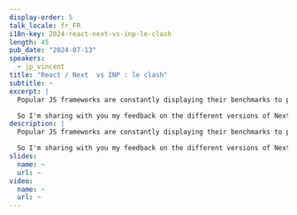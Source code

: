 ```yaml
---
display-order: 5
talk_locale: fr_FR
i18n-key: 2024-react-next-vs-inp-le-clash
length: 45
pub_date: "2024-07-13"
speakers:
  - jp_vincent
title: "React / Next  vs INP : le clash"
subtitle: ~
excerpt: |
  Popular JS frameworks are constantly displaying their benchmarks to prove that they are fast, even better than the native DOM! But the arrival of INP and my 5 years of accelerating these stacks for my clients show that on normal sites, i.e. with several hundred instances of components per page, you need a hell of a lot of tooling, expertise and even cunning to avoid killing the user experience.

  So I'm sharing with you my feedback on the different versions of Next / React, a bit of Vue / Nuxt and even Svelte or web components, the tricks that helps and my methodology for making it last.
description: |
  Popular JS frameworks are constantly displaying their benchmarks to prove that they are fast, even better than the native DOM! But the arrival of INP and my 5 years of accelerating these stacks for my clients show that on normal sites, i.e. with several hundred instances of components per page, you need a hell of a lot of tooling, expertise and even cunning to avoid killing the user experience.

  So I'm sharing with you my feedback on the different versions of Next / React, a bit of Vue / Nuxt and even Svelte or web components, the tricks that helps and my methodology for making it last.
slides:
  name: ~
  url: ~
video:
  name: ~
  url: ~
---
```

